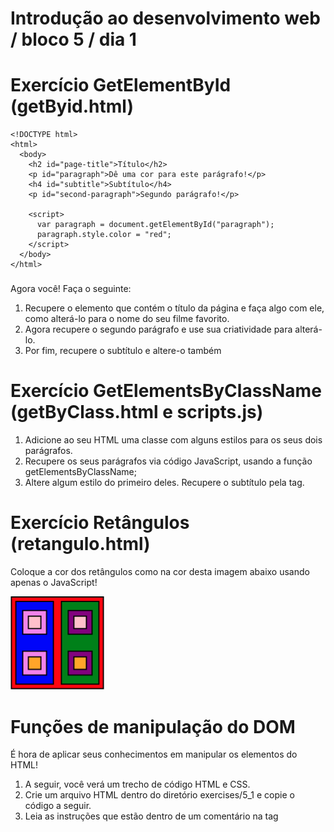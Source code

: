 # Introdução ao desenvolvimento web / bloco 5 / dia 1

# Exercício GetElementById (getByid.html)

```
<!DOCTYPE html>
<html>
  <body>
    <h2 id="page-title">Título</h2>
    <p id="paragraph">Dê uma cor para este parágrafo!</p>
    <h4 id="subtitle">Subtítulo</h4>
    <p id="second-paragraph">Segundo parágrafo!</p>

    <script>
      var paragraph = document.getElementById("paragraph");
      paragraph.style.color = "red";
    </script>
  </body>
</html>

```
###

Agora você! Faça o seguinte:

1. Recupere o elemento que contém o título da página e faça algo com ele, como alterá-lo para o nome do seu filme favorito.
2. Agora recupere o segundo parágrafo e use sua criatividade para alterá-lo.
3. Por fim, recupere o subtítulo e altere-o também

###

# Exercício GetElementsByClassName (getByClass.html e scripts.js)

1. Adicione ao seu HTML uma classe com alguns estilos para os seus dois parágrafos.
2. Recupere os seus parágrafos via código JavaScript, usando a função getElementsByClassName;
3. Altere algum estilo do primeiro deles.
Recupere o subtítulo pela tag.

###

# Exercício Retângulos (retangulo.html)

Coloque a cor dos retângulos como na cor desta imagem abaixo usando apenas o JavaScript!

<img src="rectangles.png" width=150px>

###

# Funções de manipulação do DOM

É hora de aplicar seus conhecimentos em manipular os elementos do HTML!

1. A seguir, você verá um trecho de código HTML e CSS.
2. Crie um arquivo HTML dentro do diretório exercises/5_1 e copie o código a seguir.
3. Leia as instruções que estão dentro de um comentário na tag <script>.
4. Não se esqueça de fazer um commit a cada exercício!

```
<!DOCTYPE html>
<html>
  <head>
    <meta charset="UTF-8" />
    <meta name="viewport" content="width=device-width" />
    <title>Exercício 5.1</title>

    <style>
      div {
        border-color: black;
        border-style: solid;
      }
      .title {
        text-align: center;
      }

      .main-content {
        background-color: yellow;
      }

      .main-content .center-content {
        background-color: red;
        width: 50%;
        margin: 0 auto;
      }

      .main-content .center-content p {
        font-style: italic;
      }
    </style>
  </head>
  <body>
    <h1 class="title">Exercício 5.1 - JavaEscripito </h1>
    <div class="main-content">
      <div class="center-content">
        <p>Texto padrão do nosso site</p>
        <p>-----</p>
        <p>Trybe</p>
      </div>
    </div>
    <script>
        /*
        Aqui você vai modificar os elementos já existentes utilizando apenas as funções:
        - document.getElementById()
        - document.getElementsByClassName()
        - document.getElementsByTagName()
 Crie uma função que mude o texto na tag <p> para uma descrição de como você se vê daqui a 2 anos. (Não gaste tempo pensando no texto e sim realizando o exercício)
 Crie uma função que mude a cor do quadrado amarelo para o verde da Trybe (rgb(76,164,109)).
 Crie uma função que mude a cor do quadrado vermelho para branco.
 Crie uma função que corrija o texto da tag <h1>.
 Crie uma função que modifique todo o texto da tag <p> para maiúsculo.
 Crie uma função que exiba o conteúdo de todas as tags <p> no console.
        */
    </script>
  </body>
</html>

```



